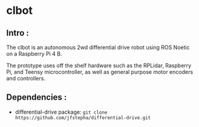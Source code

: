 # clbot
## Intro :
The clbot is an autonomous 2wd differential drive robot using ROS Noetic on a Raspberry Pi 4 B.

The prototype uses off the shelf hardware such as the RPLidar, Raspberry Pi, and Teensy microcontroller, as well as general purpose motor encoders and controllers.

## Dependencies :
- differential-drive package: ```git clone https://github.com/jfstepha/differential-drive.git```